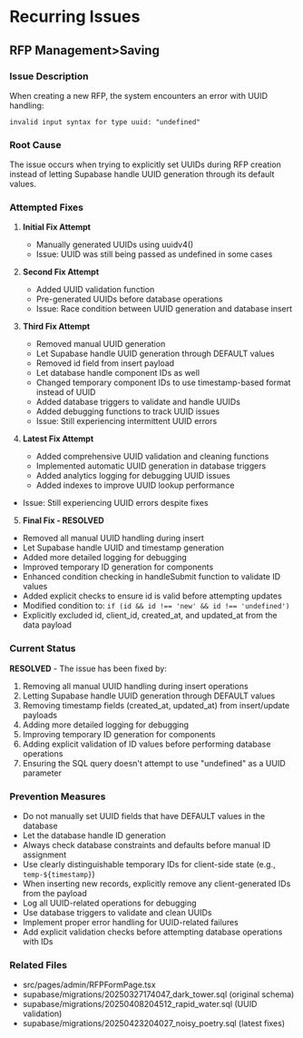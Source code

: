 # Recurring Issues

## RFP Management>Saving

### Issue Description
When creating a new RFP, the system encounters an error with UUID handling:
```
invalid input syntax for type uuid: "undefined"
```

### Root Cause
The issue occurs when trying to explicitly set UUIDs during RFP creation instead of letting Supabase handle UUID generation through its default values.

### Attempted Fixes

1. **Initial Fix Attempt**
   - Manually generated UUIDs using uuidv4()
   - Issue: UUID was still being passed as undefined in some cases

2. **Second Fix Attempt**
   - Added UUID validation function
   - Pre-generated UUIDs before database operations
   - Issue: Race condition between UUID generation and database insert

3. **Third Fix Attempt**
   - Removed manual UUID generation
   - Let Supabase handle UUID generation through DEFAULT values
   - Removed id field from insert payload
   - Let database handle component IDs as well
   - Changed temporary component IDs to use timestamp-based format instead of UUID
   - Added database triggers to validate and handle UUIDs
   - Added debugging functions to track UUID issues
   - Issue: Still experiencing intermittent UUID errors

4. **Latest Fix Attempt**
   - Added comprehensive UUID validation and cleaning functions
   - Implemented automatic UUID generation in database triggers
   - Added analytics logging for debugging UUID issues
   - Added indexes to improve UUID lookup performance
  - Issue: Still experiencing UUID errors despite fixes

5. **Final Fix - RESOLVED**
  - Removed all manual UUID handling during insert
  - Let Supabase handle UUID and timestamp generation
  - Added more detailed logging for debugging
  - Improved temporary ID generation for components
  - Enhanced condition checking in handleSubmit function to validate ID values
  - Added explicit checks to ensure id is valid before attempting updates
  - Modified condition to: `if (id && id !== 'new' && id !== 'undefined')`
  - Explicitly excluded id, client_id, created_at, and updated_at from the data payload

### Current Status
**RESOLVED** - The issue has been fixed by:

1. Removing all manual UUID handling during insert operations
2. Letting Supabase handle UUID generation through DEFAULT values
3. Removing timestamp fields (created_at, updated_at) from insert/update payloads
4. Adding more detailed logging for debugging
5. Improving temporary ID generation for components
6. Adding explicit validation of ID values before performing database operations
7. Ensuring the SQL query doesn't attempt to use "undefined" as a UUID parameter

### Prevention Measures
- Do not manually set UUID fields that have DEFAULT values in the database
- Let the database handle ID generation
- Always check database constraints and defaults before manual ID assignment
- Use clearly distinguishable temporary IDs for client-side state (e.g., `temp-${timestamp}`)
- When inserting new records, explicitly remove any client-generated IDs from the payload
- Log all UUID-related operations for debugging
- Use database triggers to validate and clean UUIDs
- Implement proper error handling for UUID-related failures
- Add explicit validation checks before attempting database operations with IDs

### Related Files
- src/pages/admin/RFPFormPage.tsx
- supabase/migrations/20250327174047_dark_tower.sql (original schema)
- supabase/migrations/20250408204512_rapid_water.sql (UUID validation)
- supabase/migrations/20250423204027_noisy_poetry.sql (latest fixes)